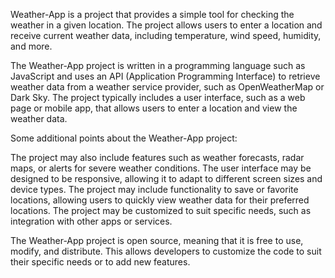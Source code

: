 Weather-App is a project that provides a simple tool for checking the weather in a given location. The project allows users to enter a location and receive current weather data, including temperature, wind speed, humidity, and more.

The Weather-App project is written in a programming language such as JavaScript and uses an API (Application Programming Interface) to retrieve weather data from a weather service provider, such as OpenWeatherMap or Dark Sky. The project typically includes a user interface, such as a web page or mobile app, that allows users to enter a location and view the weather data.

Some additional points about the Weather-App project:

The project may also include features such as weather forecasts, radar maps, or alerts for severe weather conditions.
The user interface may be designed to be responsive, allowing it to adapt to different screen sizes and device types.
The project may include functionality to save or favorite locations, allowing users to quickly view weather data for their preferred locations.
The project may be customized to suit specific needs, such as integration with other apps or services.

The Weather-App project is open source, meaning that it is free to use, modify, and distribute. This allows developers to customize the code to suit their specific needs or to add new features.
